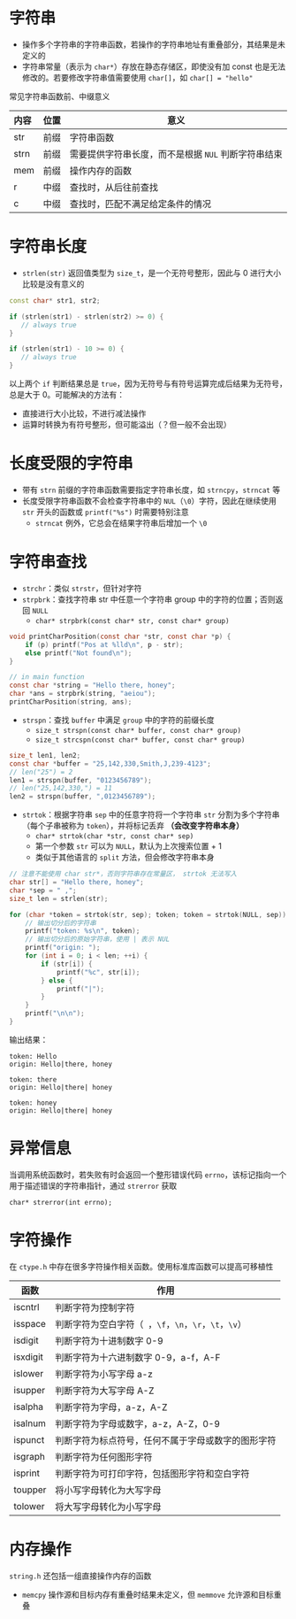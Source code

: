 # 字符串

- 操作多个字符串的字符串函数，若操作的字符串地址有重叠部分，其结果是未定义的
- 字符串常量（表示为 `char*`）存放在静态存储区，即使没有加 const 也是无法修改的。若要修改字符串值需要使用 `char[]`，如 `char[] = "hello"`

常见字符串函数前、中缀意义

| 内容 | 位置 | 意义 |
| :--- | ---- | ---- |
| str | 前缀 | 字符串函数 |
| strn | 前缀 | 需要提供字符串长度，而不是根据 `NUL` 判断字符串结束 |
| mem | 前缀 | 操作内存的函数 |
| r | 中缀 | 查找时，从后往前查找 |
| c | 中缀 | 查找时，匹配不满足给定条件的情况 |
# 字符串长度

- `strlen(str)` 返回值类型为 `size_t`，是一个无符号整形，因此与 0 进行大小比较是没有意义的

```c++
const char* str1, str2;

if (strlen(str1) - strlen(str2) >= 0) {
   // always true
}

if (strlen(str1) - 10 >= 0) {
   // always true
}
```

以上两个 `if` 判断结果总是 `true`，因为无符号与有符号运算完成后结果为无符号，总是大于 0。可能解决的方法有：
- 直接进行大小比较，不进行减法操作
- 运算时转换为有符号整形，但可能溢出（？但一般不会出现）
# 长度受限的字符串

- 带有 `strn` 前缀的字符串函数需要指定字符串长度，如 `strncpy`，`strncat` 等
- 长度受限字符串函数不会检查字符串中的 `NUL`（`\0`）字符，因此在继续使用 `str` 开头的函数或 `printf("%s")` 时需要特别注意
	- `strncat` 例外，它总会在结果字符串后增加一个 `\0`
# 字符串查找

- `strchr`：类似 `strstr`，但针对字符
- `strpbrk`：查找字符串 str 中任意一个字符串 group 中的字符的位置；否则返回 `NULL`
	- `char* strpbrk(const char* str, const char* group)`

```c
void printCharPosition(const char *str, const char *p) {
    if (p) printf("Pos at %lld\n", p - str);
    else printf("Not found\n");
}

// in main function
const char *string = "Hello there, honey";
char *ans = strpbrk(string, "aeiou");
printCharPosition(string, ans);
```

- `strspn`：查找 `buffer` 中满足 `group` 中的字符的前缀长度
	- `size_t strspn(const char* buffer, const char* group)`
	- `size_t strcspn(const char* buffer, const char* group)`

```c
size_t len1, len2;
const char *buffer = "25,142,330,Smith,J,239-4123";
// len("25") = 2
len1 = strspn(buffer, "0123456789");
// len("25,142,330,") = 11
len2 = strspn(buffer, ",0123456789");
```

- `strtok`：根据字符串 `sep` 中的任意字符将一个字符串 `str` 分割为多个字符串（每个子串被称为 `token`），并将标记丢弃 **（会改变字符串本身）**
	- `char* strtok(char *str, const char* sep)`
	- 第一个参数 `str` 可以为 `NULL`，默认为上次搜索位置 + 1
	- 类似于其他语言的 `split` 方法，但会修改字符串本身

```c
// 注意不能使用 char str*，否则字符串存在常量区， strtok 无法写入
char str[] = "Hello there, honey";
char *sep = " ,";
size_t len = strlen(str);

for (char *token = strtok(str, sep); token; token = strtok(NULL, sep)) {
    // 输出切分后的字符串
    printf("token: %s\n", token);
    // 输出切分后的原始字符串，使用 | 表示 NUL
    printf("origin: ");
    for (int i = 0; i < len; ++i) {
        if (str[i]) {
            printf("%c", str[i]);
        } else {
            printf("|");
        }
    }
    printf("\n\n");
}
```

输出结果：

```
token: Hello
origin: Hello|there, honey

token: there
origin: Hello|there| honey

token: honey
origin: Hello|there| honey
```
# 异常信息

当调用系统函数时，若失败有时会返回一个整形错误代码 `errno`，该标记指向一个用于描述错误的字符串指针，通过 `strerror` 获取

```
char* strerror(int errno);
```
# 字符操作

在 `ctype.h` 中存在很多字符操作相关函数。使用标准库函数可以提高可移植性

| 函数 | 作用 |
| ---- | ---- |
| iscntrl | 判断字符为控制字符 |
| isspace | 判断字符为空白字符（` `，`\f`，`\n`，`\r`，`\t`，`\v`） |
| isdigit | 判断字符为十进制数字 0-9 |
| isxdigit | 判断字符为十六进制数字 0-9，a-f，A-F |
| islower | 判断字符为小写字母 a-z |
| isupper | 判断字符为大写字母 A-Z |
| isalpha | 判断字符为字母，a-z，A-Z |
| isalnum | 判断字符为字母或数字，a-z，A-Z，0-9 |
| ispunct | 判断字符为标点符号，任何不属于字母或数字的图形字符 |
| isgraph | 判断字符为任何图形字符 |
| isprint | 判断字符为可打印字符，包括图形字符和空白字符 |
| toupper | 将小写字母转化为大写字母 |
| tolower | 将大写字母转化为小写字母 |
# 内存操作

`string.h` 还包括一组直接操作内存的函数

- `memcpy` 操作源和目标内存有重叠时结果未定义，但 `memmove` 允许源和目标重叠